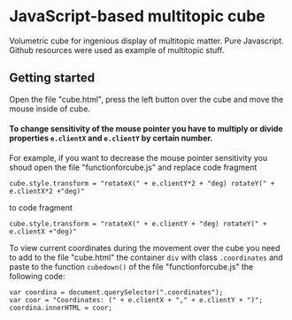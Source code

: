 # JavaScript-based multitopic cube
Volumetric cube for ingenious display of multitopic matter. Pure Javascript. Github resources were used as example 
of multitopic stuff.

## Getting started
Open the file "cube.html", press the left button over the cube and move the mouse inside of cube.

#### To change sensitivity of the mouse pointer you have to multiply or divide properties ```e.clientX``` and ```e.clientY``` by certain number. 

For example, if you want to decrease the mouse pointer sensitivity you shoud open the file "functionforcube.js" and replace code fragment 

    cube.style.transform = "rotateX(" + e.clientY*2 + "deg) rotateY(" + e.clientX*2 +"deg)"

to code fragment

    cube.style.transform = "rotateX(" + e.clientY + "deg) rotateY(" + e.clientX +"deg)"
 
To view current coordinates during the movement over the cube you need to add to the file "cube.html" the container ```div```
with class ```.coordinates``` and paste to the function ```cubedown()``` of the file "functionforcube.js" the following code:

    var coordina = document.querySelector(".coordinates");
    var coor = "Coordinates: (" + e.clientX + "," + e.clientY + ")";
    coordina.innerHTML = coor;



